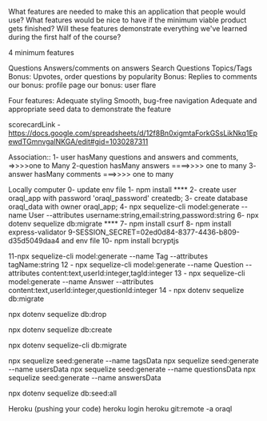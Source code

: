 What features are needed to make this an application that people would use?
What features would be nice to have if the minimum viable product gets finished?
Will these features demonstrate everything we've learned during the first half of the course?

4 minimum features

Questions
Answers/comments on answers
Search Questions
Topics/Tags
Bonus: Upvotes, order questions by popularity
Bonus: Replies to comments
our bonus: profile page
our bonus: user flare

Four features:
Adequate styling
Smooth, bug-free navigation
Adequate and appropriate seed data to demonstrate the feature

scorecardLink - https://docs.google.com/spreadsheets/d/12f8Bn0xigmtaForkGSsLikNkq1EpewdTGmnvgalNKGA/edit#gid=1030287311

Association::
1- user hasMany questions and answers and comments, =>>>>one to Many
2-question hasMany answers ====>>>> one to many
3- answer hasMany comments ===>>>> one to many

Locally computer
0- update env file
1- npm install \*\*\*\*
2- create user oraql_app with password 'oraql_password' createdb;
3- create database oraql_data with owner oraql_app;
4- npx sequelize-cli model:generate --name User --attributes username:string,email:string,password:string
6- npx dotenv sequelize db:migrate \*\*\*\*
7- npm install csurf
8- npm install express-validator
9-SESSION_SECRET=02ed0d84-8377-4436-b809-d35d5049daa4 and env file
10- npm install bcryptjs

11-npx sequelize-cli model:generate --name Tag --attributes tagName:string
12 - npx sequelize-cli model:generate --name Question --attributes content:text,userId:integer,tagId:integer
13 - npx sequelize-cli model:generate --name Answer --attributes content:text,userId:integer,questionId:integer
14 - npx dotenv sequelize db:migrate

npx dotenv sequelize db:drop

npx dotenv sequelize db:create

npx dotenv sequelize-cli db:migrate

npx sequelize seed:generate --name tagsData
npx sequelize seed:generate --name usersData
npx sequelize seed:generate --name questionsData
npx sequelize seed:generate --name answersData

npx dotenv sequelize db:seed:all

Heroku (pushing your code)
heroku login
heroku git:remote -a oraql
